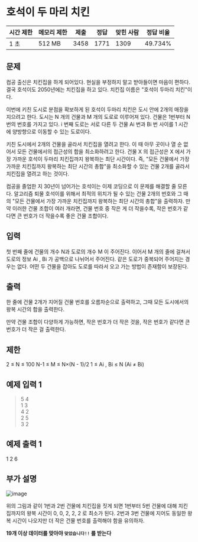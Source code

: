 # 호석이 두 마리 치킨 
 
| 시간 제한	| 메모리 제한	| 제출 |정답	|맞힌 사람	|정답 비율|
| --- | --- | --- | --- | --- | --- |
|1 초	|512 MB	|3458	|1771	|1309	|49.734%|

## 문제
컴공 출신은 치킨집을 하게 되어있다. 현실을 부정하지 말고 받아들이면 마음이 편하다. 결국 호석이도 2050년에는 치킨집을 하고 있다. 치킨집 이름은 "호석이 두마리 치킨"이다.

이번에 키친 도시로 분점을 확보하게 된 호석이 두마리 치킨은 도시 안에 2개의 매장을 지으려고 한다. 도시는 N 개의 건물과 M 개의 도로로 이루어져 있다. 건물은 1번부터 N번의 번호를 가지고 있다. i 번째 도로는 서로 다른 두 건물 Ai 번과 Bi 번 사이를 1 시간에 양방향으로 이동할 수 있는 도로이다.

키친 도시에서 2개의 건물을 골라서 치킨집을 열려고 한다. 이 때 아무 곳이나 열 순 없어서 모든 건물에서의 접근성의 합을 최소화하려고 한다. 건물 X 의 접근성은 X 에서 가장 가까운 호석이 두마리 치킨집까지 왕복하는 최단 시간이다. 즉, "모든 건물에서 가장 가까운 치킨집까지 왕복하는 최단 시간의 총합"을 최소화할 수 있는 건물 2개를 골라서 치킨집을 열려고 하는 것이다.

컴공을 졸업한 지 30년이 넘어가는 호석이는 이제 코딩으로 이 문제를 해결할 줄 모른다. 알고리즘 퇴물 호석이를 위해서 최적의 위치가 될 수 있는 건물 2개의 번호와 그 때의 "모든 건물에서 가장 가까운 치킨집까지 왕복하는 최단 시간의 총합"을 출력하자. 만약 이러한 건물 조합이 여러 개라면, 건물 번호 중 작은 게 더 작을수록, 작은 번호가 같다면 큰 번호가 더 작을수록 좋은 건물 조합이다.

## 입력
첫 번째 줄에 건물의 개수 N과 도로의 개수 M 이 주어진다. 이어서 M 개의 줄에 걸쳐서 도로의 정보 Ai , Bi 가 공백으로 나뉘어서 주어진다. 같은 도로가 중복되어 주어지는 경우는 없다. 어떤 두 건물을 잡아도 도로를 따라서 오고 가는 방법이 존재함이 보장된다.

## 출력
한 줄에 건물 2개가 지어질 건물 번호를 오름차순으로 출력하고, 그때 모든 도시에서의 왕복 시간의 합을 출력한다.

만약 건물 조합이 다양하게 가능하면, 작은 번호가 더 작은 것을, 작은 번호가 같다면 큰 번호가 더 작은 걸 출력한다.

## 제한
2 ≤ N ≤ 100
N-1 ≤ M ≤ N×(N - 1)/2
1 ≤ Ai , Bi​ ≤ N (Ai  ≠ Bi)

## 예제 입력 1 
> 5 4 </br>
1 3 </br>
4 2 </br>
2 5 </br>
3 2 </br>

## 예제 출력 1 
1 2 6

## 부가 설명

![image](https://github.com/user-attachments/assets/43054cb9-ddb3-4c0a-8c07-1de4d0871054)


위의 그림과 같이 1번과 2번 건물에 치킨집을 짓게 되면 1번부터 5번 건물에 대해 치킨집까지의 왕복 시간이 0, 0, 2, 2, 2 로 최소가 된다. 2번과 3번 건물에 지어도 동일한 왕복 시간이 나오지만 더 작은 건물 번호를 출력해야 함을 유의하자.
 
**19개 이상 데이터를 맞아야 `맞았습니다!!` 를 받는다**
